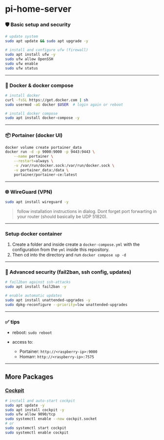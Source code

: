 # pi-home-server

### 🛡️ Basic setup and security

```bash
# update system
sudo apt update && sudo apt upgrade -y

# install and configure ufw (firewall)
sudo apt install ufw -y
sudo ufw allow OpenSSH
sudo ufw enable
sudo ufw status
```

---

### 🐳 Docker & docker compose

```bash
# install docker
curl -fsSL https://get.docker.com | sh
sudo usermod -aG docker $USER  # login again or reboot

# install docker compose
sudo apt install docker-compose -y
```

---

### 📦 Portainer (docker UI)

```bash
docker volume create portainer_data
docker run -d -p 9000:9000 -p 9443:9443 \
    --name portainer \
    --restart=always \
    -v /var/run/docker.sock:/var/run/docker.sock \
    -v portainer_data:/data \
    portainer/portainer-ce:latest
```

---

### 🌐 WireGuard (VPN)

```bash
sudo apt install wireguard -y
```

> follow installation instructions in dialog. Dont forget port forwarting in your router (should basically be UDP 51820).

---

### Setup docker container

1. Create a folder and inside create a `docker-compose.yml` with the configuration from the `yml` inside this repository.
2. Then cd into the directory and run `docker compose up -d`

---

### 🔐 Advanced security (fail2ban, ssh config, updates)

```bash
# fail2ban against ssh-attacks
sudo apt install fail2ban -y

# enable automatic updates
sudo apt install unattended-upgrades -y
sudo dpkg-reconfigure --priority=low unattended-upgrades
```

---

### ✅ tips

* reboot: `sudo reboot`
* access to:

  * Portainer: `http://<raspberry-ip>:9000`
  * Homarr: `http://<raspberry-ip>:7575`

---

## More Packages

### [Cockpit](https://cockpit-project.org/running.html)

```bash
# install and auto-start cockpit
sudo apt update -y
sudo apt install cockpit -y
sudo ufw allow 9090/tcp
sudo systemctl enable --now cockpit.socket
# or
sudo systemctl start cockpit
sudo systemctl enable cockpit
```
